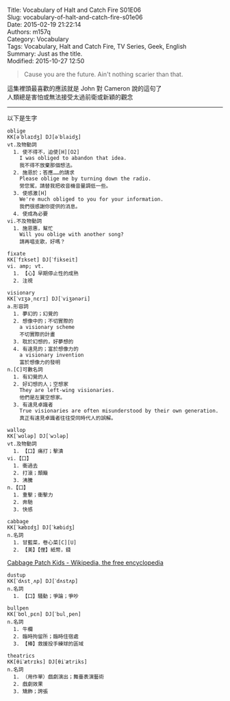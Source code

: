 Title: Vocabulary of Halt and Catch Fire S01E06  
Slug: vocabulary-of-halt-and-catch-fire-s01e06  
Date: 2015-02-19 21:22:14  
Authors: m157q  
Category: Vocabulary  
Tags: Vocabulary, Halt and Catch Fire, TV Series, Geek, English  
Summary: Just as the title.  
Modified: 2015-10-27 12:50  
  
  
> Cause you are the future. Ain't nothing scarier than that.  
  
這集裡頭最喜歡的應該就是 John 對 Cameron 說的這句了  
人類總是害怕或無法接受太過前衛或新穎的觀念  
  
---  
  
以下是生字  
  
```  
oblige  
KK[əˋblaɪdʒ] DJ[əˋblaidʒ]  
vt.及物動詞  
  1. 使不得不，迫使[H][O2]  
    I was obliged to abandon that idea.  
    我不得不放棄那個想法。  
  2. 施恩於；答應……的請求  
    Please oblige me by turning down the radio.  
    勞您駕，請替我把收音機音量調低一些。  
  3. 使感激[H]  
    We're much obliged to you for your information.  
    我們很感謝你提供的消息。  
  4. 使成為必要  
vi.不及物動詞  
  1. 施恩惠，幫忙  
    Will you oblige with another song?  
    請再唱支歌，好嗎？  
```  
```  
fixate  
KK[ˋfɪkset] DJ[ˋfikseit]  
vi. amp; vt.  
  1. 【心】早期停止性的成熟  
  2. 注視  
```  
```  
visionary  
KK[ˋvɪʒə͵nɛrɪ] DJ[ˋviʒənəri]  
a.形容詞  
  1. 夢幻的；幻覺的  
  2. 想像中的；不切實際的  
    a visionary scheme  
    不切實際的計畫  
  3. 耽於幻想的，好夢想的  
  4. 有遠見的；富於想像力的  
    a visionary invention  
    富於想像力的發明  
n.[C]可數名詞  
  1. 有幻覺的人  
  2. 好幻想的人；空想家  
    They are left-wing visionaries.  
    他們是左翼空想家。  
  3. 有遠見卓識者  
    True visionaries are often misunderstood by their own generation.  
    真正有遠見卓識者往往受同時代人的誤解。  
```  
```  
wallop  
KK[ˋwɑləp] DJ[ˋwɔləp]  
vt.及物動詞  
  1. 【口】痛打；擊潰  
vi.【口】  
  1. 衝過去  
  2. 打滾；顛簸  
  3. 沸騰  
n.【口】  
  1. 重擊；衝擊力  
  2. 奔馳  
  3. 快感  
```  
```  
cabbage  
KK[ˋkæbɪdʒ] DJ[ˋkæbidʒ]  
n.名詞  
  1. 甘藍菜，卷心菜[C][U]  
  2. 【美】【俚】紙幣，錢  
```  
[Cabbage Patch Kids - Wikipedia, the free encyclopedia](http://en.wikipedia.org/wiki/Cabbage_Patch_Kids)  
  
```  
dustup  
KK[ˋdʌst͵ʌp] DJ[ˋdʌstʌp]  
n.名詞  
  1. 【口】騷動；爭論；爭吵  
```  
```  
bullpen  
KK[ˋbʊl͵pɛn] DJ[ˋbul͵pen]  
n.名詞  
  1. 牛欄  
  2. 臨時拘留所；臨時住宿處  
  3. 【棒】救援投手練球的區域  
```  
```  
theatrics  
KK[θiˋætrɪks] DJ[θiˋætriks]  
n.名詞  
  1. （用作單）戲劇演出；舞臺表演藝術  
  2. 戲劇效果  
  3. 矯飾；誇張  
```  
